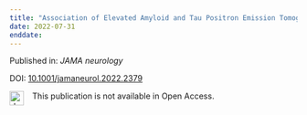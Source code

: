 ```yaml
---
title: "Association of Elevated Amyloid and Tau Positron Emission Tomography Signal With Near-Term Development of Alzheimer Disease Symptoms in Older Adults Without Cognitive Impairment."
date: 2022-07-31
enddate:
---
```


Published in: *JAMA neurology*

DOI: [10.1001/jamaneurol.2022.2379](https://doi.org/10.1001/jamaneurol.2022.2379)

<img src="https://upload.wikimedia.org/wikipedia/commons/thumb/0/0e/Closed_Access_logo_transparent.svg/1200px-Closed_Access_logo_transparent.svg.png" alt="drawing" width="25" align="left"/> &nbsp;&nbsp;&nbsp;This publication is not available in Open Access.


